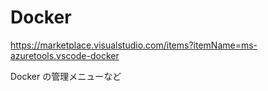 # Docker

<https://marketplace.visualstudio.com/items?itemName=ms-azuretools.vscode-docker>

Docker の管理メニューなど
